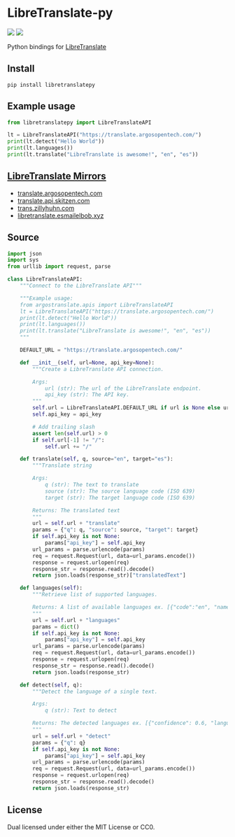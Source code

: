 # LibreTranslate-py

<a href="https://pypi.org/project/libretranslatepy/" target="_blank"><img src="https://flat.badgen.net/pypi/v/libretranslatepy"></a>
<a href="/LICENSE" target="_blank"><img src="https://flat.badgen.net/github/license/argosopentech/LibreTranslate-py"></a>

Python bindings for <a href="https://github.com/LibreTranslate/LibreTranslate" target="_blank">LibreTranslate</a>

## Install
```
pip install libretranslatepy
```

## Example usage
```python
from libretranslatepy import LibreTranslateAPI

lt = LibreTranslateAPI("https://translate.argosopentech.com/")
print(lt.detect("Hello World"))
print(lt.languages())
print(lt.translate("LibreTranslate is awesome!", "en", "es"))
```

## [LibreTranslate Mirrors](https://github.com/LibreTranslate/LibreTranslate#mirrors)
- [translate.argosopentech.com](https://translate.argosopentech.com)
- [translate.api.skitzen.com](https://translate.api.skitzen.com/)
- [trans.zillyhuhn.com](https://trans.zillyhuhn.com/)
- [libretranslate.esmailelbob.xyz](https://libretranslate.esmailelbob.xyz/)

## Source
```python
import json
import sys
from urllib import request, parse

class LibreTranslateAPI:
    """Connect to the LibreTranslate API"""

    """Example usage:
    from argostranslate.apis import LibreTranslateAPI
    lt = LibreTranslateAPI("https://translate.argosopentech.com/")
    print(lt.detect("Hello World"))
    print(lt.languages())
    print(lt.translate("LibreTranslate is awesome!", "en", "es"))
    """

    DEFAULT_URL = "https://translate.argosopentech.com/"

    def __init__(self, url=None, api_key=None):
        """Create a LibreTranslate API connection.

        Args:
            url (str): The url of the LibreTranslate endpoint.
            api_key (str): The API key.
        """
        self.url = LibreTranslateAPI.DEFAULT_URL if url is None else url
        self.api_key = api_key

        # Add trailing slash
        assert len(self.url) > 0
        if self.url[-1] != "/":
            self.url += "/"

    def translate(self, q, source="en", target="es"):
        """Translate string

        Args:
            q (str): The text to translate
            source (str): The source language code (ISO 639)
            target (str): The target language code (ISO 639)

        Returns: The translated text
        """
        url = self.url + "translate"
        params = {"q": q, "source": source, "target": target}
        if self.api_key is not None:
            params["api_key"] = self.api_key
        url_params = parse.urlencode(params)
        req = request.Request(url, data=url_params.encode())
        response = request.urlopen(req)
        response_str = response.read().decode()
        return json.loads(response_str)["translatedText"]

    def languages(self):
        """Retrieve list of supported languages.

        Returns: A list of available languages ex. [{"code":"en", "name":"English"}]
        """
        url = self.url + "languages"
        params = dict()
        if self.api_key is not None:
            params["api_key"] = self.api_key
        url_params = parse.urlencode(params)
        req = request.Request(url, data=url_params.encode())
        response = request.urlopen(req)
        response_str = response.read().decode()
        return json.loads(response_str)

    def detect(self, q):
        """Detect the language of a single text.

        Args:
            q (str): Text to detect

        Returns: The detected languages ex. [{"confidence": 0.6, "language": "en"}]
        """
        url = self.url + "detect"
        params = {"q": q}
        if self.api_key is not None:
            params["api_key"] = self.api_key
        url_params = parse.urlencode(params)
        req = request.Request(url, data=url_params.encode())
        response = request.urlopen(req)
        response_str = response.read().decode()
        return json.loads(response_str)

```

## License
Dual licensed under either the MIT License or CC0.

